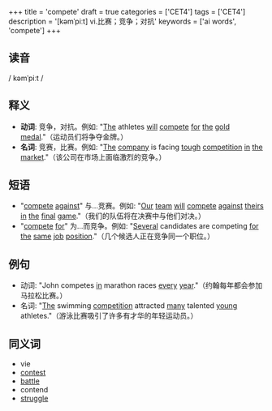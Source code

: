 +++
title = 'compete'
draft = true
categories = ['CET4']
tags = ['CET4']
description = '[kəmˈpiːt] vi.比赛；竞争；对抗'
keywords = ['ai words', 'compete']
+++

## 读音
/ kəmˈpiːt /

## 释义
- **动词**: 竞争，对抗。例如: "[The](/post/the/) athletes [will](/post/will/) [compete](/post/compete/) [for](/post/for/) [the](/post/the/) [gold](/post/gold/) [medal](/post/medal/)."（运动员们将争夺金牌。）
- **名词**: 竞赛，比赛。例如: "[The](/post/the/) [company](/post/company/) is facing [tough](/post/tough/) [competition](/post/competition/) [in](/post/in/) [the](/post/the/) [market](/post/market/)."（该公司在市场上面临激烈的竞争。）

## 短语
- "[compete](/post/compete/) [against](/post/against/)" 与...竞赛。例如: "[Our](/post/our/) [team](/post/team/) [will](/post/will/) [compete](/post/compete/) [against](/post/against/) [theirs](/post/theirs/) [in](/post/in/) [the](/post/the/) [final](/post/final/) [game](/post/game/)."（我们的队伍将在决赛中与他们对决。）
- "[compete](/post/compete/) [for](/post/for/)" 为...而竞争。例如: "[Several](/post/several/) candidates are competing [for](/post/for/) [the](/post/the/) [same](/post/same/) [job](/post/job/) [position](/post/position/)."（几个候选人正在竞争同一个职位。）

## 例句
- 动词: "John competes [in](/post/in/) marathon races [every](/post/every/) [year](/post/year/)."（约翰每年都会参加马拉松比赛。）
- 名词: "[The](/post/the/) swimming [competition](/post/competition/) attracted [many](/post/many/) talented [young](/post/young/) athletes."（游泳比赛吸引了许多有才华的年轻运动员。）

## 同义词
- vie
- [contest](/post/contest/)
- [battle](/post/battle/)
- contend
- [struggle](/post/struggle/)
